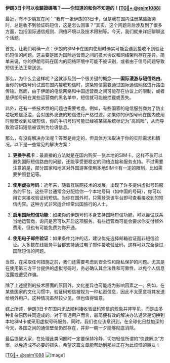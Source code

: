 **伊朗3日卡可以收驗證碼嗎？——你知道的和你不知道的！[[TG💪+ @esim1088](https://t.me/s/esim1088)]**

最近，有不少朋友在问：“我有一张伊朗的3日卡，但是我在国内注册某些服务时，总是收不到验证码短信，这是怎么回事？”其实，这个问题背后涉及到了很多方面，包括国际通信规则、网络环境以及技术限制等。今天，我们就来详细聊聊这个话题。

首先，让我们明确一点：伊朗的SIM卡在国内使用时确实可能会遇到接收不到验证码短信的问题。这主要是因为国际运营商之间的技术协议和网络架构存在差异。简单来说，你的伊朗号码在国内的网络环境中可能不被识别，或者由于信号问题导致短信无法正常送达。

那么，为什么会这样呢？这就涉及到一个很关键的概念——**国际漫游与短信路由**。当你的伊朗号码试图在国内接收短信时，这条短信需要通过国际通信网络进行路由传输。然而，由于伊朗的电信网络和中国运营商之间可能存在协议上的限制，或者是伊朗号码在某些运营商的黑名单中，短信就可能被拦截或丢失。

此外，还有一些技术性的问题也需要考虑。例如，有些国家的电信服务商为了防止垃圾短信泛滥，会对国外发送的短信进行严格过滤。如果你的伊朗号码在国内使用时频繁收到垃圾短信，你的手机号码可能已经被某些系统标记为“高风险”，从而导致验证码短信被误判为垃圾信息。

那么，有没有解决办法呢？答案是肯定的，但具体方法取决于你的实际需求和情况。以下是一些常见的解决方案：

1. **更换手机卡**：最直接的方法就是在国内购买一张本地的SIM卡。这样不仅可以避免国际短信路由的问题，还能享受更稳定的网络连接和服务支持。不过需要注意的是，部分国家和地区对外国游客使用本地SIM卡有一定的限制，比如需要护照登记等。

2. **使用虚拟号码**：近年来，随着互联网技术的发展，出现了许多提供虚拟号码服务的平台。这些平台通常会分配给你一个本地号码（如中国的号码），你可以用它来接收验证码短信。当你在国外时，只需登录该平台即可查看接收到的短信内容。这种方式非常适合经常出国旅行的人士。

3. **启用国际短信功能**：如果你的伊朗号码本身支持国际短信功能，可以尝试联系当地运营商，询问是否可以开启这项服务。有些运营商可能会要求你支付额外费用，但也有可能免费为你开通。

4. **使用电子邮件验证**：如果条件允许的话，建议优先选择邮箱验证而非短信验证。大多数在线服务平台都支持通过电子邮件接收验证码，这样可以完全绕过国际短信的问题。

当然，在采取任何措施之前，我们还需要考虑到安全性和隐私保护的问题。尤其是在使用第三方平台提供的虚拟号码时，务必确认其合法性和可靠性，以免个人信息泄露或遭受诈骗。

除了上述提到的技术层面的原因外，文化差异也可能成为影响因素之一。例如，在某些国家的文化习惯中，验证码短信被视为一种私密信息，因此不太愿意将其发送给境外用户。这种情况虽然较少见，但也值得留意。

综上所述，伊朗3日卡在国内无法顺利接收验证码短信的现象并非罕见，而是由多种复杂原因共同造成的。对于普通用户而言，最简便有效的解决办法通常是切换到本地SIM卡或采用虚拟号码服务。同时，我们也应该意识到，在全球化日益加深的今天，各国之间的通信壁垒仍然存在，并非一朝一夕能够彻底消除。

最后提醒大家，在处理此类问题时一定要保持冷静，切勿轻信所谓的“快速解决”方案，以免造成不必要的损失。希望这篇文章能帮助到那些正在为此烦恼的朋友！

[[TG💪+ @esim1088](https://t.me/s/esim1088) ![Image](https://i.postimg.cc/4NQfJmqS/Snipaste-2025-05-13-00-14-12.png)]